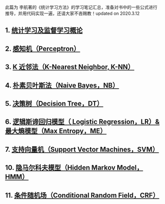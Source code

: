 此篇为 李航著的《统计学习方法》的学习笔记汇总，准备对书中的一些公式进行推导，并用代码实现一遍，还请大家不吝赐教！updated on 2020.3.12

## 1. [统计学习及监督学习概论](https://michael.blog.csdn.net/article/details/104525754)

## 2. [感知机（Perceptron）](https://michael.blog.csdn.net/article/details/104537083)

## 3. [K 近邻法（K-Nearest Neighbor, K-NN）](https://michael.blog.csdn.net/article/details/104603470)

## 4. [朴素贝叶斯法（Naive Bayes，NB）](https://michael.blog.csdn.net/article/details/104033972)

## 5. [决策树（Decision Tree，DT）](https://michael.blog.csdn.net/article/details/104687719)

## 6. [逻辑斯谛回归模型（ Logistic Regression，LR）& 最大熵模型（Max Entropy，ME）](https://blog.csdn.net/qq_21201267/article/details/104046635)
## 7. [支持向量机（Support Vector Machines，SVM）](https://michael.blog.csdn.net/article/details/104955846)
## 10. [隐马尔科夫模型（Hidden Markov Model，HMM）](https://michael.blog.csdn.net/article/details/103433105)

## 11. [条件随机场（Conditional Random Field，CRF）](https://michael.blog.csdn.net/article/details/104163277)